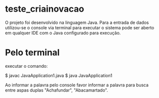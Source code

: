 # teste_criainovacao

O projeto foi desenvolvido na linguagem Java. Para a entrada de dados utilizou-se o console via terminal para executar o sistema 
pode ser aberto em qualquer IDE com o Java configurado para execução.

# Pelo terminal
executar o comando:

$ javac JavaApplication1.java
$ java JavaApplication1

Ao informar a palavra pelo console favor informar a palavra para busca entre aspas duplas "Achafundar", "Abacamartado".
